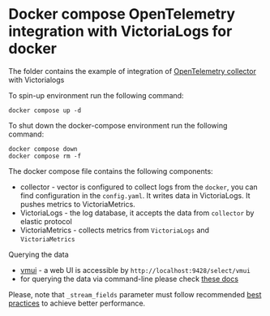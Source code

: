 # Docker compose OpenTelemetry integration with VictoriaLogs for docker

The folder contains the example of integration of [OpenTelemetry collector](https://opentelemetry.io/docs/collector/) with Victorialogs

To spin-up environment  run the following command:
```
docker compose up -d 
```

To shut down the docker-compose environment run the following command:
```
docker compose down
docker compose rm -f
```

The docker compose file contains the following components:

* collector - vector is configured to collect logs from the `docker`, you can find configuration in the `config.yaml`. It writes data in VictoriaLogs. It pushes metrics to VictoriaMetrics.
* VictoriaLogs - the log database, it accepts the data from `collector` by elastic protocol
* VictoriaMetrics - collects metrics from `VictoriaLogs` and `VictoriaMetrics`

Querying the data

* [vmui](https://docs.victoriametrics.com/victorialogs/querying/#vmui) - a web UI is accessible by `http://localhost:9428/select/vmui`
* for querying the data via command-line please check [these docs](https://docs.victoriametrics.com/victorialogs/querying/#command-line)

Please, note that `_stream_fields` parameter must follow recommended [best practices](https://docs.victoriametrics.com/victorialogs/keyconcepts/#stream-fields) to achieve better performance.
